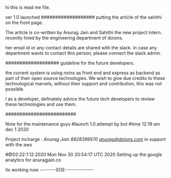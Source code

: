  hi this is read me file.

ver 1.0 launched
###################
putting the article of the sahithi on the front page.

The article is co-written by Anurag Jain and Sahithi the new project intern.
recently hired by the engineering department of doions. 

her email id or any contact details are shared with the slack. in case any department wants to contact this person, please connect the slack admin.


###################
guideline for the future developers.

the current system is using nxinx as front end and express as backend as part of their open source technologies. We wish to give due credits to these technological marvels, without their support and contribution, this was not possible. 

I as a developer, definately advice the future tech developers to review these technologies and use them.

#########################

Note for the maintenance guys #launch 1.0.attempt by bot 
#time 12:19 am dec 1 2020

Project incharge : *Anurag Jain* *8928399570* *anurag@doions.com*
in support with the aws 

#@02:22:1:12:2020 
Mon Nov 30 20:54:17 UTC 2020
Setting up the google analytics for anuragjain.co

its working now 
--------EOE--------------


